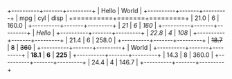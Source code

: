+----------+-------+---------+
| Hello    | World           |
+----------+-------+---------+
| mpg      | cyl   | disp    |
+==========+=======+=========+
| 21.0     | 6     | 160.0   |
+----------+-------+---------+
| *21*     | *6*   | *160*   |
+----------+-------+---------+
| *Hello*                    |
+----------+-------+---------+
| *22.8*   | *4*   | *108*   |
+----------+-------+---------+
| 21.4     | 6     | 258.0   |
+----------+-------+---------+
| ~~18.7~~ | ~~8~~ | ~~360~~ |
+----------+-------+---------+
| World                      |
+----------+-------+---------+
| **18.1** | **6** | **225** |
+----------+-------+---------+
| 14.3     | 8     | 360.0   |
+----------+-------+---------+
| 24.4     | 4     | 146.7   |
+----------+-------+---------+ 
